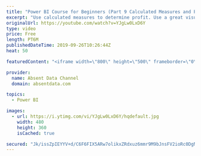 ```yaml
---
title: "Power BI Course for Beginners (Part 9 Calculated Measures and Profit)"
excerpt: "Use calculated measures to determine profit. Use a great visuals to determine where the company is losing money."
originalUrl: https://youtube.com/watch?v=YJgLw0LxD6Y
type: video
price: Free
length: PT6M
publishedDateTime: 2019-09-26T10:26:44Z
heat: 50

featuredContent: "<iframe width=\"800\" height=\"500\" frameborder=\"0\" src=\"https://www.youtube.com/embed/YJgLw0LxD6Y\" allow=\"accelerometer; autoplay; encrypted-media; gyroscope; picture-in-picture\" allowfullscreen></iframe>"

provider:
  name: Absent Data Channel
  domain: absentdata.com

topics:
  - Power BI

images:
  - url: https://i.ytimg.com/vi/YJgLw0LxD6Y/hqdefault.jpg
    width: 480
    height: 360
    isCached: true

secured: "Jk/issZpIEYYV+d/C6F6FIX5ARw7olikxZRdxuz6mmr9M9bJnsFV2ioRc0DgNnsjIHMAypE0GI41tFOFoPPsFRilOJXMOcvsOYn6GNhQ8H6+TdK9VmCPd/P8DLyc7o2Omp7/ImXdKBARL6gwhqXjr3FE9LmbdSrHIeFpyRu/WJn6K2raTn4o8ft1INMrDs0YjQqKd5pREo1fByPTXVIIi1GXSFlEQKq8SPeWc9L/8sPSf74cVAqDC4t1kCjW9/Mduo3ViXtc067yOv+7L0P2Kj3Cv28Yx0IHItV1AdaSyOQ41U3vgYMs3p6h23ZhiM2R1kxn0Tc2vRw/yKRxOfuOhl1VwtPY6ZQFo6GdlpnRfTJ3rgOFSNIZFSYBOClz96WRsaVEnzDWePjNNQ/xiWNxRG41t46wvuxGMMbN7iDvEXU=;UG0qzSOeaZjyiTSpDBkkwg=="
---
```


